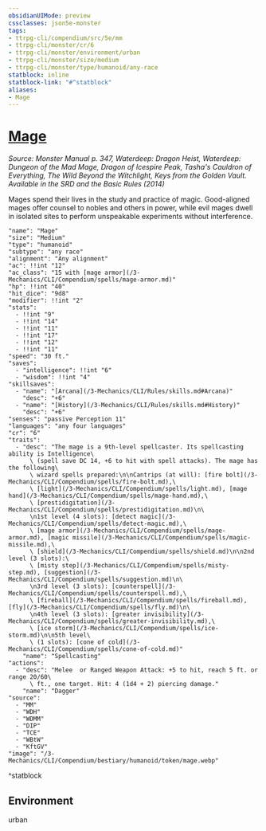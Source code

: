 ```yaml
---
obsidianUIMode: preview
cssclasses: json5e-monster
tags:
- ttrpg-cli/compendium/src/5e/mm
- ttrpg-cli/monster/cr/6
- ttrpg-cli/monster/environment/urban
- ttrpg-cli/monster/size/medium
- ttrpg-cli/monster/type/humanoid/any-race
statblock: inline
statblock-link: "#^statblock"
aliases:
- Mage
---
```

# [Mage](3-Mechanics\CLI\Compendium\bestiary\humanoid/mage.md)
*Source: Monster Manual p. 347, Waterdeep: Dragon Heist, Waterdeep: Dungeon of the Mad Mage, Dragon of Icespire Peak, Tasha's Cauldron of Everything, The Wild Beyond the Witchlight, Keys from the Golden Vault. Available in the <span title='Systems Reference Document (5.1)'>SRD</span> and the Basic Rules (2014)*  

Mages spend their lives in the study and practice of magic. Good-aligned mages offer counsel to nobles and others in power, while evil mages dwell in isolated sites to perform unspeakable experiments without interference.

```statblock
"name": "Mage"
"size": "Medium"
"type": "humanoid"
"subtype": "any race"
"alignment": "Any alignment"
"ac": !!int "12"
"ac_class": "15 with [mage armor](/3-Mechanics/CLI/Compendium/spells/mage-armor.md)"
"hp": !!int "40"
"hit_dice": "9d8"
"modifier": !!int "2"
"stats":
  - !!int "9"
  - !!int "14"
  - !!int "11"
  - !!int "17"
  - !!int "12"
  - !!int "11"
"speed": "30 ft."
"saves":
  - "intelligence": !!int "6"
  - "wisdom": !!int "4"
"skillsaves":
  - "name": "[Arcana](/3-Mechanics/CLI/Rules/skills.md#Arcana)"
    "desc": "+6"
  - "name": "[History](/3-Mechanics/CLI/Rules/skills.md#History)"
    "desc": "+6"
"senses": "passive Perception 11"
"languages": "any four languages"
"cr": "6"
"traits":
  - "desc": "The mage is a 9th-level spellcaster. Its spellcasting ability is Intelligence\
      \ (spell save DC 14, +6 to hit with spell attacks). The mage has the following\
      \ wizard spells prepared:\n\nCantrips (at will): [fire bolt](/3-Mechanics/CLI/Compendium/spells/fire-bolt.md),\
      \ [light](/3-Mechanics/CLI/Compendium/spells/light.md), [mage hand](/3-Mechanics/CLI/Compendium/spells/mage-hand.md),\
      \ [prestidigitation](/3-Mechanics/CLI/Compendium/spells/prestidigitation.md)\n\
      \n1st level (4 slots): [detect magic](/3-Mechanics/CLI/Compendium/spells/detect-magic.md),\
      \ [mage armor](/3-Mechanics/CLI/Compendium/spells/mage-armor.md), [magic missile](/3-Mechanics/CLI/Compendium/spells/magic-missile.md),\
      \ [shield](/3-Mechanics/CLI/Compendium/spells/shield.md)\n\n2nd level (3 slots):\
      \ [misty step](/3-Mechanics/CLI/Compendium/spells/misty-step.md), [suggestion](/3-Mechanics/CLI/Compendium/spells/suggestion.md)\n\
      \n3rd level (3 slots): [counterspell](/3-Mechanics/CLI/Compendium/spells/counterspell.md),\
      \ [fireball](/3-Mechanics/CLI/Compendium/spells/fireball.md), [fly](/3-Mechanics/CLI/Compendium/spells/fly.md)\n\
      \n4th level (3 slots): [greater invisibility](/3-Mechanics/CLI/Compendium/spells/greater-invisibility.md),\
      \ [ice storm](/3-Mechanics/CLI/Compendium/spells/ice-storm.md)\n\n5th level\
      \ (1 slots): [cone of cold](/3-Mechanics/CLI/Compendium/spells/cone-of-cold.md)"
    "name": "Spellcasting"
"actions":
  - "desc": "Melee  or Ranged Weapon Attack: +5 to hit, reach 5 ft. or range 20/60\
      \ ft., one target. Hit: 4 (1d4 + 2) piercing damage."
    "name": "Dagger"
"source":
  - "MM"
  - "WDH"
  - "WDMM"
  - "DIP"
  - "TCE"
  - "WBtW"
  - "KftGV"
"image": "/3-Mechanics/CLI/Compendium/bestiary/humanoid/token/mage.webp"
```
^statblock

## Environment

urban